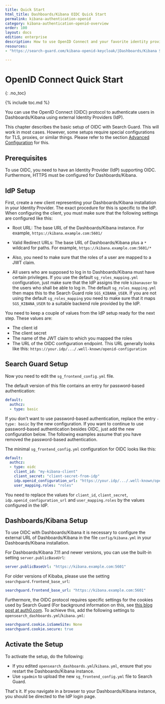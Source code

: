 ```yaml
---
title: Quick Start
html_title: Dashboards/Kibana OIDC Quick Start
permalink: kibana-authentication-openid
category: kibana-authentication-openid-overview
order: 100
layout: docs
edition: enterprise
description: How to use OpenID Connect and your favorite identity provider to implement Dashboards/Kibana Single Sign-On.
resources:
- "https://search-guard.com/kibana-openid-keycloak/|Dashboards/Kibana Single Sign-On with OpenID and Keycloak"

---
```

<!---
Copyright 2020 floragunn GmbH 
-->

# OpenID Connect Quick Start
{: .no_toc}

{% include toc.md %}

You can use the OpenID Connect (OIDC) protocol to authenticate users in Dashboards/Kibana using external Identity Providers (IdP).

This chapter describes the basic setup of OIDC with Search Guard. This will work in most cases. However, some setups require special configurations for TLS, proxies, or similar things. Please refer to the section [Advanced Configuration](kibana_authentication_openid_advanced_config.md) for this.

## Prerequisites

To use OIDC, you need to have an Identity Provider (IdP) supporting OIDC. Furthermore, HTTPS must be configured for Dashboards/Kibana.

## IdP Setup

First, create a new client representing your Dashboards/Kibana installation in your Identity Provider. The exact procedure for this is specific to the IdP. When configuring the client, you must make sure that the following settings are configured like this:

* Root URL: The base URL of the Dashboards/Kibana instance. For example, `https://kibana.example.com:5601/`
* Valid Redirect URLs: The base URL of Dashboards/Kibana plus a `*` wildcard for paths. For example, `https://kibana.example.com:5601/*`

* Also, you need to make sure that the roles of a user are mapped to a JWT claim.

* All users who are supposed to log in to Dashboards/Kibana must have certain privileges. If you use the default `sg_roles_mapping.yml` configuration, just make sure that the IdP assigns the role `kibanauser` to the users who shall be able to log in. The default `sg_roles_mapping.yml` then maps this to the Search Guard role `SGS_KIBANA_USER`. If you are not using the default `sg_roles_mapping` you need to make sure that it maps  `SGS_KIBANA_USER` to a suitable backend role provided by the IdP.

You need to keep a couple of values from the IdP setup ready for the next step. These values are:

* The client id
* The client secret
* The name of the JWT claim to which you mapped the roles
* The URL of the OIDC configuration endpoint. This URL generally looks like this: `https://your.idp/.../.well-known/openid-configuration`

## Search Guard Setup

Now you need to edit the `sg_frontend_config.yml` file.

The default version of this file contains an entry for password-based authentication:

```yaml
default:
  authcz:
  - type: basic
```

If you don't want to use password-based authentication, replace the entry `- type: basic` by the new configuration. If you want to continue to use password-based authentication besides OIDC, just add the new configuration below. The following examples assume that you have removed the password-based authentication.

The minimal `sg_frontend_config.yml` configuration for OIDC looks like this:

```yaml
default:
  authcz:
  - type: oidc
    client_id: "my-kibana-client"
    client_secret: "client-secret-from-idp"
    idp.openid_configuration_url: "https://your.idp/.../.well-known/openid-configuration"
    user_mapping.roles: "roles"
```

You need to replace the values for `client_id`, `client_secret`, `idp.openid_configuration_url` and `user_mapping.roles` by the values configured in the IdP.


## Dashboards/Kibana Setup

To use OIDC with Dashboards/Kibana it is necessary to configure the external URL of Dashboards/Kibana in the file `config/kibana.yml` in your Dashboards/Kibana installation.

For Dashboards/Kibana 7.11 and newer versions, you can use the built-in setting `server.publicBaseUrl`:

```yaml
server.publicBaseUrl: "https://kibana.example.com:5601"
```

For older versions of Kibaba, please use the setting `searchguard.frontend_base_url`:

```yaml
searchguard.frontend_base_url: "https://kibana.example.com:5601"
```

Furthermore, the OIDC protocol requires specific settings for the cookies used by Search Guard (For background information on this, see [this blog post at auth0.com](https://auth0.com/blog/browser-behavior-changes-what-developers-need-to-know/). To achieve this,  add the following settings to `opensearch_dashboards.yml`/`kibana.yml`:

```yaml
searchguard.cookie.isSameSite: None
searchguard.cookie.secure: true
```

## Activate the Setup

To activate the setup, do the following:

- If you edited `opensearch_dashboards.yml`/`kibana.yml`, ensure that you restart the Dashboards/Kibana instance.
- Use `sgadmin` to upload the new `sg_frontend_config.yml` file to Search Guard.

That's it. If you navigate in a browser to your Dashboards/Kibana instance, you should be directed to the IdP login page.